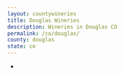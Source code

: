 ```yaml
---
layout: countywineries
title: Douglas Wineries
description: Wineries in Douglas CO
permalink: /co/douglas/
county: douglas
state: co
---
```

-
